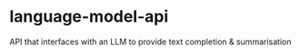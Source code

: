 # language-model-api
API that interfaces with an LLM to provide text completion &amp; summarisation
